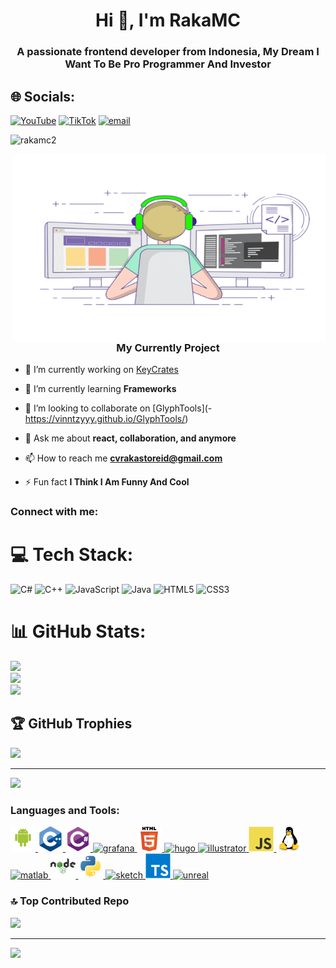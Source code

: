 <h1 align="center">Hi 👋, I'm RakaMC</h1>
<h3 align="center">A passionate frontend developer from Indonesia, My Dream I Want To Be Pro Programmer And Investor</h3>

## 🌐 Socials:
[![YouTube](https://img.shields.io/badge/YouTube-%23FF0000.svg?logo=YouTube&logoColor=white)](https://youtube.com/@rakachmc)
[![TikTok](https://img.shields.io/badge/TikTok-%23000000.svg?logo=TikTok&logoColor=white)](https://tiktok.com/@rakamc7)  [![email](https://img.shields.io/badge/Email-D14836?logo=gmail&logoColor=white)](mailto:cvrakastoreid@gmail.com) 

<p align="left"> <img src="https://komarev.com/ghpvc/?username=rakamc2&label=Profile%20views&color=0e75b6&style=flat" alt="rakamc2" /> </p>

<!-- GIF -->
<img align="right" height="300" width="500" src="https://raw.githubusercontent.com/mikonoid/mikonoid/main/images/gifs/coder3.gif" />

<h3 align="center">My Currently Project</h3>

- 🔭 I’m currently working on [KeyCrates](https://github.com/RakaMC2/Crates-Add-ons)

- 🌱 I’m currently learning **Frameworks**

- 👯 I’m looking to collaborate on [GlyphTools](- https://vinntzyyy.github.io/GlyphTools/)

- 💬 Ask me about **react, collaboration, and anymore**

- 📫 How to reach me **cvrakastoreid@gmail.com**

- ⚡ Fun fact **I Think I Am Funny And Cool**

<h3 align="left">Connect with me:</h3>
<p align="left">
</p>


# 💻 Tech Stack:
![C#](https://img.shields.io/badge/c%23-%23239120.svg?style=for-the-badge&logo=csharp&logoColor=white) ![C++](https://img.shields.io/badge/c++-%2300599C.svg?style=for-the-badge&logo=c%2B%2B&logoColor=white) ![JavaScript](https://img.shields.io/badge/javascript-%23323330.svg?style=for-the-badge&logo=javascript&logoColor=%23F7DF1E) ![Java](https://img.shields.io/badge/java-%23ED8B00.svg?style=for-the-badge&logo=openjdk&logoColor=white) ![HTML5](https://img.shields.io/badge/html5-%23E34F26.svg?style=for-the-badge&logo=html5&logoColor=white) ![CSS3](https://img.shields.io/badge/css3-%231572B6.svg?style=for-the-badge&logo=css3&logoColor=white)
# 📊 GitHub Stats:
![](https://github-readme-stats.vercel.app/api?username=rakamc2&theme=dark&hide_border=false&include_all_commits=true&count_private=true)<br/>
![](https://nirzak-streak-stats.vercel.app/?user=rakamc2&theme=dark&hide_border=false)<br/>
![](https://github-readme-stats.vercel.app/api/top-langs/?username=rakamc2&theme=dark&hide_border=false&include_all_commits=true&count_private=true&layout=compact)

## 🏆 GitHub Trophies
![](https://github-profile-trophy.vercel.app/?username=rakamc2&theme=radical&no-frame=false&no-bg=false&margin-w=4)

---
[![](https://visitcount.itsvg.in/api?id=rakamc2&icon=0&color=0)](https://visitcount.itsvg.in)

<!-- Proudly created with GPRM ( https://gprm.itsvg.in ) -->

<h3 align="left">Languages and Tools:</h3>
<p align="left"> <a href="https://developer.android.com" target="_blank" rel="noreferrer"> <img src="https://raw.githubusercontent.com/devicons/devicon/master/icons/android/android-original-wordmark.svg" alt="android" width="40" height="40"/> </a> <a href="https://www.w3schools.com/cpp/" target="_blank" rel="noreferrer"> <img src="https://raw.githubusercontent.com/devicons/devicon/master/icons/cplusplus/cplusplus-original.svg" alt="cplusplus" width="40" height="40"/> </a> <a href="https://www.w3schools.com/cs/" target="_blank" rel="noreferrer"> <img src="https://raw.githubusercontent.com/devicons/devicon/master/icons/csharp/csharp-original.svg" alt="csharp" width="40" height="40"/> </a> <a href="https://grafana.com" target="_blank" rel="noreferrer"> <img src="https://www.vectorlogo.zone/logos/grafana/grafana-icon.svg" alt="grafana" width="40" height="40"/> </a> <a href="https://www.w3.org/html/" target="_blank" rel="noreferrer"> <img src="https://raw.githubusercontent.com/devicons/devicon/master/icons/html5/html5-original-wordmark.svg" alt="html5" width="40" height="40"/> </a> <a href="https://gohugo.io/" target="_blank" rel="noreferrer"> <img src="https://api.iconify.design/logos-hugo.svg" alt="hugo" width="40" height="40"/> </a> <a href="https://www.adobe.com/in/products/illustrator.html" target="_blank" rel="noreferrer"> <img src="https://www.vectorlogo.zone/logos/adobe_illustrator/adobe_illustrator-icon.svg" alt="illustrator" width="40" height="40"/> </a> <a href="https://developer.mozilla.org/en-US/docs/Web/JavaScript" target="_blank" rel="noreferrer"> <img src="https://raw.githubusercontent.com/devicons/devicon/master/icons/javascript/javascript-original.svg" alt="javascript" width="40" height="40"/> </a> <a href="https://www.linux.org/" target="_blank" rel="noreferrer"> <img src="https://raw.githubusercontent.com/devicons/devicon/master/icons/linux/linux-original.svg" alt="linux" width="40" height="40"/> </a> <a href="https://www.mathworks.com/" target="_blank" rel="noreferrer"> <img src="https://upload.wikimedia.org/wikipedia/commons/2/21/Matlab_Logo.png" alt="matlab" width="40" height="40"/> </a> <a href="https://nodejs.org" target="_blank" rel="noreferrer"> <img src="https://raw.githubusercontent.com/devicons/devicon/master/icons/nodejs/nodejs-original-wordmark.svg" alt="nodejs" width="40" height="40"/> </a> <a href="https://www.python.org" target="_blank" rel="noreferrer"> <img src="https://raw.githubusercontent.com/devicons/devicon/master/icons/python/python-original.svg" alt="python" width="40" height="40"/> </a> <a href="https://www.sketch.com/" target="_blank" rel="noreferrer"> <img src="https://www.vectorlogo.zone/logos/sketchapp/sketchapp-icon.svg" alt="sketch" width="40" height="40"/> </a> <a href="https://www.typescriptlang.org/" target="_blank" rel="noreferrer"> <img src="https://raw.githubusercontent.com/devicons/devicon/master/icons/typescript/typescript-original.svg" alt="typescript" width="40" height="40"/> </a> <a href="https://unrealengine.com/" target="_blank" rel="noreferrer"> <img src="https://raw.githubusercontent.com/kenangundogan/fontisto/036b7eca71aab1bef8e6a0518f7329f13ed62f6b/icons/svg/brand/unreal-engine.svg" alt="unreal" width="40" height="40"/> </a> </p>

### 🔝 Top Contributed Repo
![](https://github-contributor-stats.vercel.app/api?username=rakamc2&limit=5&theme=blue_navy&combine_all_yearly_contributions=true)

---
[![](https://visitcount.itsvg.in/api?id=rakamc2&icon=4&color=0)](https://visitcount.itsvg.in)

<!-- Proudly created with GPRM ( https://gprm.itsvg.in ) -->